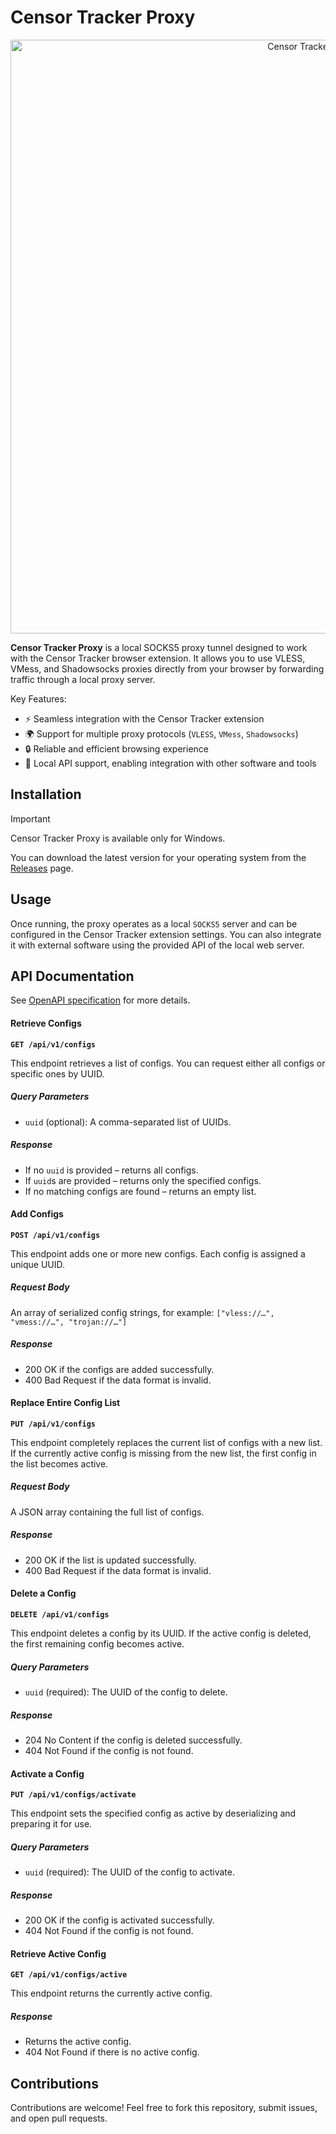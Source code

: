 # Censor Tracker Proxy

<p align="center">
  <img src="https://github.com/user-attachments/assets/7d217584-aaee-4447-8607-68d73c2c642e" width="950" height="auto" alt="Censor Tracker Proxy">
</p>

**Censor Tracker Proxy** is a local SOCKS5 proxy tunnel designed to work with the Censor Tracker browser extension. It allows you to use VLESS, VMess, and Shadowsocks 
proxies directly from your browser by forwarding traffic through a local proxy server.

Key Features:

- ⚡ Seamless integration with the Censor Tracker extension
- 🌍 Support for multiple proxy protocols (`VLESS`, `VMess`, `Shadowsocks`)
- 🔒 Reliable and efficient browsing experience
- 🔗 Local API support, enabling integration with other software and tools


## Installation

> [!IMPORTANT]  
> Censor Tracker Proxy is available only for Windows.

You can download the latest version for your operating system from the [Releases](https://github.com/censortracker/proxy/releases) page.


## Usage

Once running, the proxy operates as a local `SOCKS5` server and can be configured in the Censor Tracker extension settings. You can also integrate it with external software using the provided API of the local web server.

## API Documentation

See [OpenAPI specification](https://github.com/censortracker/proxy/blob/main/proxyserver/openapi_en.yaml) for more details.

#### Retrieve Configs

**`GET /api/v1/configs`**

This endpoint retrieves a list of configs. You can request either all configs or specific ones by UUID.

##### Query Parameters

- `uuid` (optional): A comma-separated list of UUIDs.

##### Response

- If no `uuid` is provided – returns all configs.
- If `uuid`s are provided – returns only the specified configs.
- If no matching configs are found – returns an empty list.

#### Add Configs

**`POST /api/v1/configs`**

This endpoint adds one or more new configs. Each config is assigned a unique UUID.

##### Request Body

An array of serialized config strings, for example: `["vless://…", "vmess://…", "trojan://…"]`

##### Response

- 200 OK if the configs are added successfully.
- 400 Bad Request if the data format is invalid.


#### Replace Entire Config List

**`PUT /api/v1/configs`**

This endpoint completely replaces the current list of configs with a new list. If the currently active config is missing from the new list, the first config in the list becomes active.

##### Request Body

A JSON array containing the full list of configs.

##### Response

- 200 OK if the list is updated successfully.
- 400 Bad Request if the data format is invalid.

#### Delete a Config

**`DELETE /api/v1/configs`**

This endpoint deletes a config by its UUID. If the active config is deleted, the first remaining config becomes active.

##### Query Parameters

- `uuid` (required): The UUID of the config to delete.

##### Response

- 204 No Content if the config is deleted successfully.
- 404 Not Found if the config is not found.

#### Activate a Config

**`PUT /api/v1/configs/activate`**

This endpoint sets the specified config as active by deserializing and preparing it for use.

##### Query Parameters

- `uuid` (required): The UUID of the config to activate.

##### Response

- 200 OK if the config is activated successfully.
- 404 Not Found if the config is not found.

#### Retrieve Active Config

**`GET /api/v1/configs/active`**

This endpoint returns the currently active config.

##### Response
- Returns the active config.
- 404 Not Found if there is no active config.


## Contributions

Contributions are welcome! Feel free to fork this repository, submit issues, and open pull requests.
